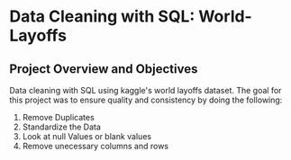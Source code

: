 # Data Cleaning with SQL: World-Layoffs

## Project Overview and Objectives
Data cleaning with SQL using kaggle's world layoffs dataset. The goal for this project was to ensure quality and consistency by doing the following:<br/>
1. Remove Duplicates<br/>
2. Standardize the Data<br/>
3. Look at null Values or blank values<br/>
4. Remove unecessary columns and rows<br/>
